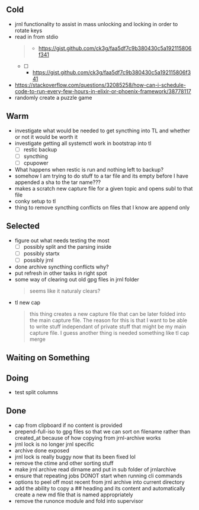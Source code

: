 ## Cold

- jrnl functionality to assist in mass unlocking and locking in order to rotate keys
- read in from stdio
    > - https://gist.github.com/ck3g/faa5df7c9b380430c5a192115806f341
    > 
    * [ ] - https://gist.github.com/ck3g/faa5df7c9b380430c5a192115806f341
- https://stackoverflow.com/questions/32085258/how-can-i-schedule-code-to-run-every-few-hours-in-elixir-or-phoenix-framework/38778117
- randomly create a puzzle game

## Warm

- investigate what would be needed to get syncthing into TL and whether or not it would be worth it
- investigate getting all systemctl work in bootstrap into tl
    * [ ] restic backup
    * [ ] syncthing
    * [ ] cpupower
- What happens when restic is run and nothing left to backup?
- somehow I am trying to do stuff to a tar file and its empty before I have appended a sha to the tar name???
- makes a scratch new capture file for a given topic and opens subl to that file
- conky setup to tl
- thing to remove syncthing conflicts on files that I know are append only

## Selected

- figure out what needs testing the most
    * [ ] possibly split and the parsing inside
    * [ ] possibly startx
    * [ ] possibly jrnl
- done archive syncthing conflicts why?
- put refresh in other tasks in right spot
- some way of clearing out old gpg files in jrnl folder
    > seems like it naturaly clears?
- tl new cap
    > this thing creates a new capture file that can be later folded into the main capture file. The reason for this is that I want to be able to write stuff independant of private stuff that might be my main capture file. I guess another thing is needed something like tl cap merge

## Waiting on Something


## Doing

- test split columns

## Done

- cap from clipboard if no content is provided
- prepend-full-iso to gpg files so that we can sort on filename rather than created_at because of how copying from jrnl-archive works
- jrnl lock is no longer jrnl specific
- archive done exposed
- jrnl lock is really buggy now that its been fixed lol
- remove the ctime and other sorting stuff
- make jrnl archive read dirname and put in sub folder of jrnlarchive
- ensure that repeating jobs DONOT start when running cli commands
- options to peel off most recent from jrnl archive into current directory
- add the ability to copy a ## heading and its content and automatically create a new md file that is named appropriately
- remove the runonce module and fold into supervisor
